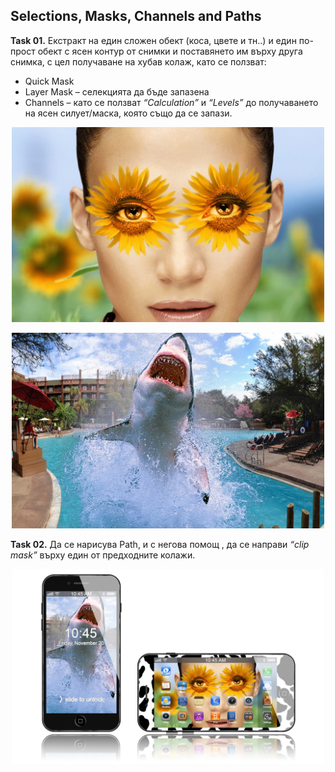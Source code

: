 ## Selections, Masks, Channels and Paths

**Task 01.** Екстракт на един сложен обект (коса, цвете и тн..) и един по-прост обект с ясен контур от снимки и поставянето им върху друга снимка, с цел получаване на хубав колаж, като се ползват:
   * Quick Mask
   * Layer Mask – селекцията  да бъде запазена
   * Channels – като се ползват  *“Calculation”* и *“Levels”* до получаването на ясен силует/маска, която също да се запази.

<p align="center"><img width=500px src="https://github.com/Termininja/TelerikAcademy/blob/master/PS/01.%20Selections%2C%20Masks%2C%20Channels%20and%20Paths/images/collage%201.jpg" /></p>

<p align="center"><img width=500px src="https://github.com/Termininja/TelerikAcademy/blob/master/PS/01.%20Selections%2C%20Masks%2C%20Channels%20and%20Paths/images/collage%202.jpg" /></p>

**Task 02.** Да се нарисува Path, и с негова помощ , да се направи *“clip mask”* върху един от предходните  колажи.

<p align="center"><img width=500px src="https://github.com/Termininja/TelerikAcademy/blob/master/PS/01.%20Selections%2C%20Masks%2C%20Channels%20and%20Paths/images/iPhone.jpg" /></p>

